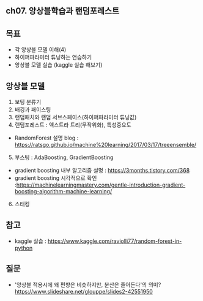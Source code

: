 ## ch07. 앙상블학습과 랜덤포레스트

## 목표
- 각 앙상블 모델 이해(4)
- 하이퍼파라미터 튜닝하는 연습하기
- 앙상블 모델 실습 (kaggle 실습 해보기)


## 앙상블 모델 
1. 보팅 분류기
2. 배깅과 패이스팅 
3. 랜덤패치와 랜덤 서브스페이스(하이퍼파라미터 튜닝값)
4. 랜덤포레스트 : 엑스트라 트리(무작위화), 특성중요도
- RandomForest 설명 blog : https://ratsgo.github.io/machine%20learning/2017/03/17/treeensemble/
5. 부스팅 : AdaBoosting, GradientBoosting
- gradient boosting 내부 알고리즘 설명 : https://3months.tistory.com/368
- gradient boosting 시각적으로 확인 :https://machinelearningmastery.com/gentle-introduction-gradient-boosting-algorithm-machine-learning/
6. 스태킹


## 참고
- kaggle 실습 : https://www.kaggle.com/raviolli77/random-forest-in-python

## 질문
- '앙상블 적용시에 왜 편향은 비슷하지만, 분산은 줄어든다'의 의미? <br>
https://www.slideshare.net/glouppe/slides2-42551950
